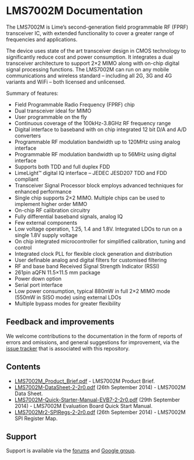 LMS7002M Documentation 
======================

The LMS7002M is Lime’s second-generation field programmable RF (FPRF) transceiver IC, with extended functionality to cover a greater range of frequencies and applications.

The device uses state of the art transceiver design in CMOS technology to significantly reduce cost and power consumption. It integrates a dual transceiver architecture to support 2×2 MIMO along with on-chip digital signal processing functions. The LMS7002M can run on any mobile communications and wireless standard – including all 2G, 3G and 4G variants and WiFi – both licensed and unlicensed.

Summary of features:

* Field Programmable Radio Frequency (FPRF) chip
* Dual transceiver ideal for MIMO
* User programmable on the fly
* Continuous coverage of the 100kHz-3.8GHz RF frequency range
* Digital interface to baseband with on chip integrated 12 bit D/A and A/D converters
* Programmable RF modulation bandwidth up to 120MHz using analog interface
* Programmable RF modulation bandwidth up to 56MHz using digital interface
* Supports both TDD and full duplex FDD
* LimeLight™ digital IQ interface – JEDEC JESD207 TDD and FDD compliant
* Transceiver Signal Processor block employs advanced techniques for enhanced performance
* Single chip supports 2×2 MIMO. Multiple chips can be used to implement higher order MIMO
* On-chip RF calibration circuitry
* Fully differential baseband signals, analog IQ
* Few external components
* Low voltage operation, 1.25, 1.4 and 1.8V. Integrated LDOs to run on a single 1.8V supply voltage
* On chip integrated microcontroller for simplified calibration, tuning and control
* Integrated clock PLL for flexible clock generation and distribution
* User definable analog and digital filters for customised filtering
* RF and base band Received Signal Strength Indicator (RSSI)
* 261pin aQFN 11.5×11.5 mm package
* Power down option
* Serial port interface
* Low power consumption, typical 880mW in full 2×2 MIMO mode (550mW in SISO mode) using external LDOs
* Multiple bypass modes for greater flexibility

Feedback and improvements
-------------------------

We welcome contributions to the documentation in the form of reports of errors and omissions, and general suggestions for improvement, via the [issue tracker](https://github.com/myriadrf/LMS7002M-docs/issues) that is associated with this repository.

Contents
--------

 * [LMS7002M_Product_Brief.pdf][1] - LMS7002M Product Brief.
 * [LMS7002M-DataSheet-2-2r0.pdf][2] (26th September 2014) - LMS7002M Data Sheet.
 * [LMS7002M-Quick-Starter-Manual-EVB7-2-2r0.pdf][3] (29th September 2014) - LMS7002M Evaluation Board Quick Start Manual.
 * [LMS7002Mr2-SPIRegs-2-2r0.pdf][4] (26th September 2014) - LMS7002M SPI Register Map.

[1]: https://github.com/myriadrf/LMS7002M-docs/raw/master/LMS7002M_Product_Brief.pdf
[2]: https://github.com/myriadrf/LMS7002M-docs/raw/master/LMS7002M-DataSheet-2-2r0.pdf
[3]: https://github.com/myriadrf/LMS7002M-docs/raw/master/LMS7002M-Quick-Starter-Manual-EVB7-2-2r0.pdf
[4]: https://github.com/myriadrf/LMS7002M-docs/raw/master/LMS7002Mr2-SPIRegs-2-2r0.pdf

Support
-------

Support is available via the [forums](https://discourse.myriadrf.org) and [Google group](https://groups.google.com/forum/#!forum/limemicro-opensource).
